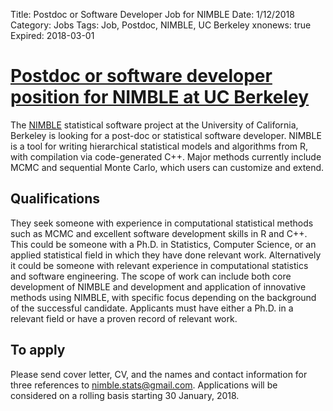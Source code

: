 Title: Postdoc or Software Developer Job for NIMBLE
Date: 1/12/2018
Category: Jobs
Tags: Job, Postdoc, NIMBLE, UC Berkeley
xnonews: true
Expired: 2018-03-01

# [Postdoc or software developer position for NIMBLE at UC Berkeley](https://r-nimble.org/nimble-has-a-post-doc-or-software-developer-position-open)
The [NIMBLE](https://R-nimble.org) statistical software project at the University of California, Berkeley is looking for a post-doc or statistical software developer. NIMBLE is a tool for writing hierarchical statistical models and algorithms from R, with compilation via code-generated C++. Major methods currently include MCMC and sequential Monte Carlo, which users can customize and extend. 

## Qualifications
They seek someone with experience in computational statistical methods such as MCMC and excellent software development skills in R and C++. This could be someone with a Ph.D. in Statistics, Computer Science, or an applied statistical field in which they have done relevant work. Alternatively it could be someone with relevant experience in computational statistics and software engineering. The scope of work can include both core development of NIMBLE and development and application of innovative methods using NIMBLE, with specific focus depending on the background of the successful candidate. Applicants must have either a Ph.D. in a relevant field or have a proven record of relevant work. 

## To apply
Please send cover letter, CV, and the names and contact information for three references to nimble.stats@gmail.com. Applications will be considered on a rolling basis starting 30 January, 2018.